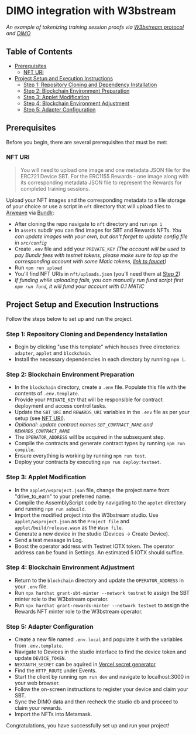 # DIMO integration with W3bstream

_An example of tokenizing training session proofs via [W3bstream protocol](https://w3bstream.com) and [DIMO](https://dimo.zone)_

## Table of Contents

- [Prerequisites](#prerequisites)
  - [NFT URI](#nft-uri)
- [Project Setup and Execution Instructions](#project-setup-and-execution-instructions)
  - [Step 1: Repository Cloning and Dependency Installation](#step-1-repository-cloning-and-dependency-installation)
  - [Step 2: Blockchain Environment Preparation](#step-2-blockchain-environment-preparation)
  - [Step 3: Applet Modification](#step-3-applet-modification)
  - [Step 4: Blockchain Environment Adjustment](#step-4-blockchain-environment-adjustment)
  - [Step 5: Adapter Configuration](#step-5-adapter-configuration)

## Prerequisites

Before you begin, there are several prerequisites that must be met:

### NFT URI

> You will need to upload one image and one metadata JSON file for the ERC721 Device SBT.
> For the ERC1155 Rewards - one image along with its corresponding metadata JSON file to represent the Rewards for completed training sessions.

Upload your NFT images and the corresponding metadata to a file storage of your choice or use a script in `nft` directory that will upload files to [Arweave](https://www.arweave.org) via [Bundlr](https://bundlr.network):

- After cloning the repo navigate to `nft` directory and run `npm i`
- In `assets` subdir you can find images for SBT and Rewards NFTs. _You can update images with your own, but don't forget to update config file in `src/config`_
- Create `.env` file and add your `PRIVATE_KEY` _(The account will be used to pay Bundlr fees with testnet tokens, please make sure to top up the corresponding account with some Matic tokens, [link to faucet](https://mumbaifaucet.com))_
- Run `npm run upload`
- You'll find NFT URIs in `nft/uploads.json` (you'll need them at [Step 2](#step-2-blockchain-environment-preparation))
- _If funding while uploading fails, you can manually run fund script first `npm run fund`, it will fund your account with 0.1 MATIC_

## Project Setup and Execution Instructions

Follow the steps below to set up and run the project.

### Step 1: Repository Cloning and Dependency Installation

- Begin by clicking "use this template" which houses three directories: `adapter`, `applet` and `blockchain`.
- Install the necessary dependencies in each directory by running `npm i`.

### Step 2: Blockchain Environment Preparation

- In the `blockchain` directory, create a `.env` file. Populate this file with the contents of `.env.template`.
- Provide your `PRIVATE_KEY` that will be responsible for contract deployment and access control tasks.
- Update the `SBT_URI` and `REWARDS_URI` variables in the `.env` file as per your setup (see [NFT URI](#nft-uri)).
- _Opitional: update contract names `SBT_CONTRACT_NAME` and `REWARDS_CONTRACT_NAME`_
- The `OPERATOR_ADDRESS` will be acquired in the subsequent step.
- Compile the contracts and generate contract types by running `npm run compile`.
- Ensure everything is working by running `npm run test`.
- Deploy your contracts by executing `npm run deploy:testnet`.

### Step 3: Applet Modification

- In the `applet/wsproject.json` file, change the project name from "drive_to_earn" to your preferred name.
- Compile the AssemblyScript code by navigating to the `applet` directory and running `npm run asbuild`.
- Import the modified project into the W3bstream studio. Use `applet/wsproject.json` as the `Project file` and `applet/build/release.wasm` as the `Wasm file`.
- Generate a new device in the studio (Devices -> Create Device).
- Send a test message in Log.
- Boost the operator address with Testnet IOTX token. The operator address can be found in Settings. An estimated 5 IOTX should suffice.

### Step 4: Blockchain Environment Adjustment

- Return to the `blockchain` directory and update the `OPERATOR_ADDRESS` in your `.env` file.
- Run `npx hardhat grant-sbt-minter --network testnet` to assign the SBT minter role to the W3bstream operator.
- Run `npx hardhat grant-rewards-minter --network testnet` to assign the Rewards NFT minter role to the W3bstream operator.

### Step 5: Adapter Configuration

- Create a new file named `.env.local` and populate it with the variables from `.env.template`.
- Navigate to Devices in the studio interface to find the device token and update `DEVICE_TOKEN`.
- `NEXTAUTH_SECRET` can be aquired in [Vercel secret generator](https://generate-secret.vercel.app/32)
- Find the `HTTP_ROUTE` under Events.
- Start the client by running `npm run dev` and navigate to localhost:3000 in your web browser.
- Follow the on-screen instructions to register your device and claim your SBT.
- Sync the DIMO data and then recheck the studio db and proceed to claim your rewards.
- Import the NFTs into Metamask.

Congratulations, you have successfully set up and run your project!
